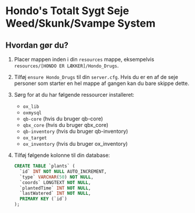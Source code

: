 # Hondo's Totalt Sygt Seje Weed/Skunk/Svampe System

## Hvordan gør du?

1. Placer mappen inden i din `resources` mappe, eksempelvis `resources/[HONDO ER LÆKKER]/Hondo_Drugs`.

2. Tilføj `ensure Hondo_Drugs` til din `server.cfg`. Hvis du er en af de seje personer som starter en hel mappe af gangen kan du bare skippe dette.

3. Sørg for at du har følgende ressourcer installeret:
   - `ox_lib`
   - `oxmysql`
   - `qb-core` (hvis du bruger qb-core)
   - `qbx_core` (hvis du bruger qbx_core)
   - `qb-inventory` (hvis du bruger qb-inventory)
   - `ox_target`
   - `ox_inventory` (hvis du bruger ox_inventory)

4. Tilføj følgende kolonne til din database:

   ```sql
   CREATE TABLE `plants` (
     `id` INT NOT NULL AUTO_INCREMENT,
     `type` VARCHAR(50) NOT NULL,
     `coords` LONGTEXT NOT NULL,
     `plantedTime` INT NOT NULL,
     `lastWatered` INT NOT NULL,
     PRIMARY KEY (`id`)
   );
